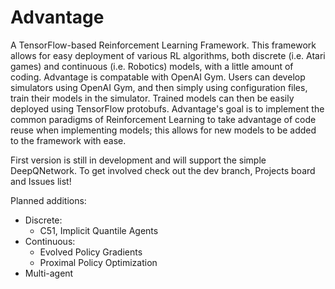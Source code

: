 # Advantage
A TensorFlow-based Reinforcement Learning Framework. This framework allows for easy deployment of various RL algorithms, both discrete (i.e. Atari games) and continuous (i.e. Robotics) models, with a little amount of coding. Advantage is compatable with OpenAI Gym. Users can develop simulators using OpenAI Gym, and then simply using configuration files, train their models in the simulator. Trained models can then be easily deployed using TensorFlow protobufs. Advantage's goal is to implement the common paradigms of Reinforcement Learning to take advantage of code reuse when implementing models; this allows for new models to be added to the framework with ease.

First version is still in development and will support the simple DeepQNetwork. To get involved check out the dev branch, Projects board and Issues list!


Planned additions:
  - Discrete:
    - C51, Implicit Quantile Agents
  - Continuous:
     - Evolved Policy Gradients
     - Proximal Policy Optimization
  - Multi-agent
